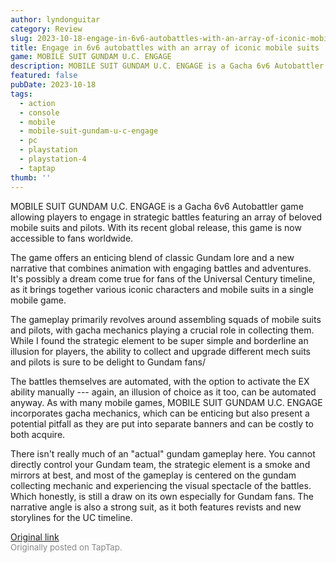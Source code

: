 ```yaml
---
author: lyndonguitar
category: Review
slug: 2023-10-18-engage-in-6v6-autobattles-with-an-array-of-iconic-mobile-suits-mobile-suit-gundam-uc-eng
title: Engage in 6v6 autobattles with an array of iconic mobile suits | MOBILE SUIT GUNDAM U.C. ENGAGE
game: MOBILE SUIT GUNDAM U.C. ENGAGE
description: MOBILE SUIT GUNDAM U.C. ENGAGE is a Gacha 6v6 Autobattler game allowing players to engage in strategic battles featuring an array of beloved mobile suits and pilots. With its recent global release, this game is now accessible to fans worldwide.
featured: false
pubDate: 2023-10-18
tags:
  - action
  - console
  - mobile
  - mobile-suit-gundam-u-c-engage
  - pc
  - playstation
  - playstation-4
  - taptap
thumb: ''
---
```


MOBILE SUIT GUNDAM U.C. ENGAGE is a Gacha 6v6 Autobattler game allowing players to engage in strategic battles featuring an array of beloved mobile suits and pilots. With its recent global release, this game is now accessible to fans worldwide.

The game offers an enticing blend of classic Gundam lore and a new narrative that combines animation with engaging battles and adventures. It's possibly a dream come true for fans of the Universal Century timeline, as it brings together various iconic characters and mobile suits in a single mobile game.

The gameplay primarily revolves around assembling squads of mobile suits and pilots, with gacha mechanics playing a crucial role in collecting them. While I found the strategic element to be super simple and borderline an illusion for players, the ability to collect and upgrade different mech suits and pilots is sure to be delight to Gundam fans/

The battles themselves are automated, with the option to activate the EX ability manually --- again, an illusion of choice as it too, can be automated anyway.  As with many mobile games, MOBILE SUIT GUNDAM U.C. ENGAGE incorporates gacha mechanics, which can be enticing but also present a potential pitfall as they are put into separate banners and can be costly to both acquire.

There isn't really much of an "actual" gundam gameplay here. You cannot directly control your Gundam team, the strategic element is a smoke and mirrors at best, and most of the gameplay is centered on the gundam collecting mechanic and experiencing the visual spectacle of the battles. Which honestly, is still a draw on its own especially for Gundam fans. The narrative angle is also a strong suit, as it both features revists and new storylines for the UC timeline.

[Original link](https://www.taptap.io/post/6449465)<br><span style="font-size: 0.95em; color: #888;">Originally posted on TapTap.</span>